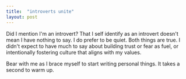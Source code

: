 ```yaml
---
title:  "introverts unite"
layout: post
---
```


Did I mention I'm an introvert? That I self identify as an introvert doesn't mean I have nothing to say. I do prefer to be quiet. Both things are true. I didn't expect to have much to say about building trust or fear as fuel, or intentionally fostering culture that aligns with my values. 

Bear with me as I brace myself to start writing personal things. It takes a second to warm up. 